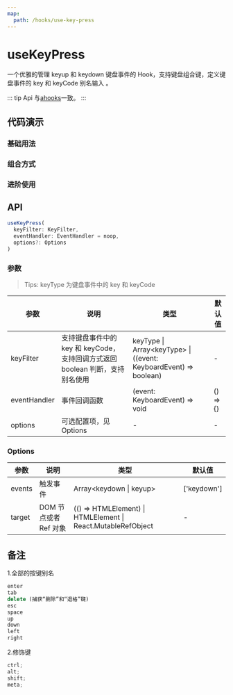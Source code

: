 ```yaml
---
map:
  path: /hooks/use-key-press
---
```


# useKeyPress

一个优雅的管理 keyup 和 keydown 键盘事件的 Hook，支持键盘组合键，定义键盘事件的 key 和 keyCode 别名输入 。

::: tip
Api 与[ahooks](https://ahooks.js.org/zh-CN/hooks/dom/use-key-press)一致。
:::

## 代码演示

### 基础用法

<demo src="./demo/demo1.vue"
  language="vue"
  title="基础用法"
  desc="支持键盘事件中的 key 和 keyCode，请按 ArrowUp 或 ArrowDown 键进行演示。">
</demo>

### 组合方式

<demo src="./demo/demo2.vue"
  language="vue"
  title="组合方式"
  desc="支持接收一组输入键，或以组合键的方式传递参数.">
</demo>

### 进阶使用

<demo src="./demo/demo3.vue"
  language="vue"
  title="进阶使用"
  desc="支持接收一个返回 boolean 的回调函数，处理预处理操作。">
</demo>

## API

```javascript
useKeyPress(
  keyFilter: KeyFilter,
  eventHandler: EventHandler = noop,
  options?: Options
)
```

### 参数

> Tips: keyType 为键盘事件中的 key 和 keyCode

| 参数         | 说明                                                                         | 类型                                                              | 默认值   |
| ------------ | ---------------------------------------------------------------------------- | ----------------------------------------------------------------- | -------- |
| keyFilter    | 支持键盘事件中的 key 和 keyCode，支持回调方式返回 boolean 判断，支持别名使用 | keyType \| Array<keyType\> \| ((event: KeyboardEvent) => boolean) | -        |
| eventHandler | 事件回调函数                                                                 | (event: KeyboardEvent) => void                                    | () => {} |
| options      | 可选配置项，见 Options                                                       | -                                                                 | -        |  |

### Options

| 参数   | 说明                  | 类型                                                         | 默认值      |
| ------ | --------------------- | ------------------------------------------------------------ | ----------- |
| events | 触发事件              | Array<keydown \| keyup\>                                     | ['keydown'] |
| target | DOM 节点或者 Ref 对象 | (() => HTMLElement) \| HTMLElement \| React.MutableRefObject | -           |

## 备注

1.全部的按键别名

```javascript
enter
tab
delete (捕获“删除”和“退格”键)
esc
space
up
down
left
right
```

2.修饰键

```javascript
ctrl;
alt;
shift;
meta;
```
